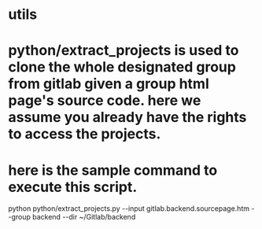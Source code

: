 # utils
# python/extract_projects is used to clone the whole designated group from gitlab given a group html page's source code. here we assume you already have the rights to access the projects.
# here is the sample command to execute this script.
python python/extract_projects.py --input gitlab.backend.sourcepage.htm --group backend --dir ~/Gitlab/backend
